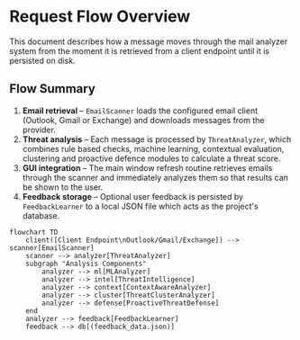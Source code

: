 # Request Flow Overview

This document describes how a message moves through the mail analyzer system from the moment it is retrieved from a client endpoint until it is persisted on disk.

## Flow Summary

1. **Email retrieval** – `EmailScanner` loads the configured email client (Outlook, Gmail or Exchange) and downloads messages from the provider.
2. **Threat analysis** – Each message is processed by `ThreatAnalyzer`, which combines rule based checks, machine learning, contextual evaluation, clustering and proactive defence modules to calculate a threat score.
3. **GUI integration** – The main window refresh routine retrieves emails through the scanner and immediately analyzes them so that results can be shown to the user.
4. **Feedback storage** – Optional user feedback is persisted by `FeedbackLearner` to a local JSON file which acts as the project's database.

```mermaid
flowchart TD
    client([Client Endpoint\nOutlook/Gmail/Exchange]) --> scanner[EmailScanner]
    scanner --> analyzer[ThreatAnalyzer]
    subgraph "Analysis Components"
        analyzer --> ml[MLAnalyzer]
        analyzer --> intel[ThreatIntelligence]
        analyzer --> context[ContextAwareAnalyzer]
        analyzer --> cluster[ThreatClusterAnalyzer]
        analyzer --> defense[ProactiveThreatDefense]
    end
    analyzer --> feedback[FeedbackLearner]
    feedback --> db[(feedback_data.json)]
```
